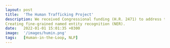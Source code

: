 ```yaml
---
layout: post
title:  'The Human Trafficking Project'
description: We received Congressional funding (H.R. 2471) to address this human rights issue. I am leading the development of a human-in-the-loop AI system to improve predictive named entity recognition for social-network analysis. 
Creating fine-grained named entity recognition (NER).  
date:   2022-01-01 15:01:35 +0300
image:  '/images/humin.png'
tags:   [Human-in-the-Loop, NLP]
---
```



